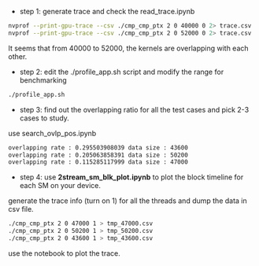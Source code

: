 * step 1: generate trace and check the read_trace.ipynb
```bash
nvprof --print-gpu-trace --csv ./cmp_cmp_ptx 2 0 40000 0 2> trace.csv
nvprof --print-gpu-trace --csv ./cmp_cmp_ptx 2 0 52000 0 2> trace.csv
```
It seems that from 40000 to 52000, the kernels are overlapping with each other.

* step 2: edit the ./profile_app.sh script and modify the range for benchmarking
```bash
./profile_app.sh
```

* step 3: find out the overlapping ratio for all the test cases and pick 2-3 cases to study.

use search_ovlp_pos.ipynb
```bash
overlapping rate : 0.295503908039 data size : 43600
overlapping rate : 0.205063858391 data size : 50200
overlapping rate : 0.115285117999 data size : 47000
```

* step 4: use **2stream_sm_blk_plot.ipynb** to plot the block timeline for each SM on your device.

generate the trace info (turn on 1) for all the threads and dump the data in csv file.
```bash
./cmp_cmp_ptx 2 0 47000 1 > tmp_47000.csv
./cmp_cmp_ptx 2 0 50200 1 > tmp_50200.csv
./cmp_cmp_ptx 2 0 43600 1 > tmp_43600.csv
```

use the notebook to plot the trace.
